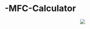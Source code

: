 # -MFC-Calculator
<div style="text-align:center;">
<img src="https://postfiles.pstatic.net/MjAyMDA4MTFfMTQ3/MDAxNTk3MTI3OTg1MDI0.k-nT38Ix0scEUrrYQtpABKVfs2-98qx9AeU_D86vCJog.fuJkeyeI-c2jAjfVccoh_bzWi5DaC3Jbnt-MO0vW_Ukg.PNG.wjddydwndi/image.png?type=w773">
</div>
